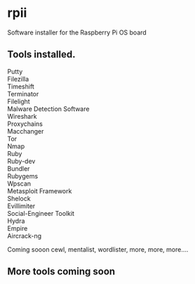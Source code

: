 # rpii
Software installer for the Raspberry Pi OS board

## Tools installed.  

Putty  
Filezilla  
Timeshift  
Terminator  
Filelight  
Malware Detection Software  
Wireshark  
Proxychains  
Macchanger  
Tor  
Nmap  
Ruby  
Ruby-dev  
Bundler  
Rubygems  
Wpscan  
Metasploit Framework  
Shelock  
Evillimiter  
Social-Engineer Toolkit  
Hydra  
Empire  
Aircrack-ng  


Coming sooon cewl, mentalist, wordlister, more, more, more....
## More tools coming soon
